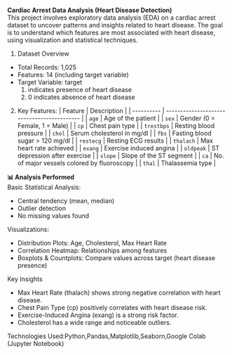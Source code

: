 **Cardiac Arrest Data Analysis (Heart Disease Detection)**  
This project involves exploratory data analysis (EDA) on a cardiac arrest dataset to uncover patterns and insights related to heart disease. The goal is to understand which features are most associated with heart disease, using visualization and statistical techniques. 


1. Dataset Overview  
* Total Records: 1,025  
* Features: 14 (including target variable)  
* Target Variable: target  
   1. indicates presence of heart disease
   2. 0 indicates absence of heart disease

 2.  Key Features:
  | Feature    | Description                                 |
| ---------- | ------------------------------------------- |
| `age`      | Age of the patient                          |
| `sex`      | Gender (0 = Female, 1 = Male)               |
| `cp`       | Chest pain type                             |
| `trestbps` | Resting blood pressure                      |
| `chol`     | Serum cholesterol in mg/dl                  |
| `fbs`      | Fasting blood sugar > 120 mg/dl             |
| `restecg`  | Resting ECG results                         |
| `thalach`  | Max heart rate achieved                     |
| `exang`    | Exercise induced angina                     |
| `oldpeak`  | ST depression after exercise                |
| `slope`    | Slope of the ST segment                     |
| `ca`       | No. of major vessels colored by fluoroscopy |
| `thal`     | Thalassemia type                            |  

**📊 Analysis Performed**  
Basic Statistical Analysis:  
* Central tendency (mean, median)
* Outlier detection
* No missing values found

Visualizations:
* Distribution Plots: Age, Cholesterol, Max Heart Rate
* Correlation Heatmap: Relationships among features
* Boxplots & Countplots: Compare values across target (heart disease presence)

Key Insights  
* Max Heart Rate (thalach) shows strong negative correlation with heart disease.
* Chest Pain Type (cp) positively correlates with heart disease risk.
* Exercise-Induced Angina (exang) is a strong risk factor.
* Cholesterol has a wide range and noticeable outliers.

Technologies Used:Python,Pandas,Matplotlib,Seaborn,Google Colab (Jupyter Notebook)  















